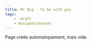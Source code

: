 ```yaml
---
title: Mr Big - To be with you
tags:
    - -draft
    - musique/chanson
---
```


Page créée automatiquement, mais vide.

